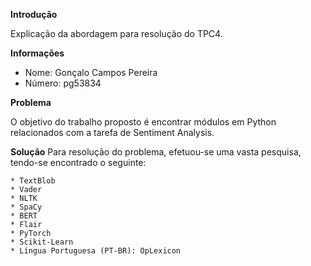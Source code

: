 **Introdução**

Explicação da abordagem para resolução do TPC4.

**Informações**
* Nome: Gonçalo Campos Pereira
* Número: pg53834

**Problema**

O objetivo do trabalho proposto é encontrar módulos em Python relacionados com a tarefa de Sentiment Analysis.

**Solução**
Para resolução do problema, efetuou-se uma vasta pesquisa, tendo-se encontrado o seguinte:

    * TextBlob
    * Vader
    * NLTK
    * SpaCy
    * BERT
    * Flair
    * PyTorch
    * Scikit-Learn
    * Língua Portuguesa (PT-BR): OpLexicon